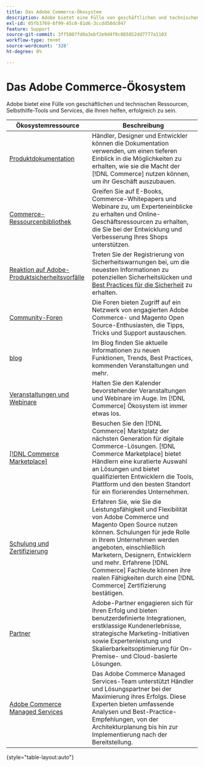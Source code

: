 ```yaml
---
title: Das Adobe Commerce-Ökosystem
description: Adobe bietet eine Fülle von geschäftlichen und technischen Ressourcen, Selbsthilfe-Tools und Services, um Händlern zum Erfolg zu verhelfen.
exl-id: 05fb3769-6f99-45c0-81d6-3ccdd50dc047
feature: Support
source-git-commit: 3ff5807fd0a3ebf2e9d4f9c085852dd7777a1103
workflow-type: tm+mt
source-wordcount: '328'
ht-degree: 0%

---
```


# Das Adobe Commerce-Ökosystem

Adobe bietet eine Fülle von geschäftlichen und technischen Ressourcen, Selbsthilfe-Tools und Services, die Ihnen helfen, erfolgreich zu sein.

| Ökosystemressource | Beschreibung |
| ------------------ | ----------- |
| [Produktdokumentation][1] | Händler, Designer und Entwickler können die Dokumentation verwenden, um einen tieferen Einblick in die Möglichkeiten zu erhalten, wie sie die Macht der [!DNL Commerce] nutzen können, um ihr Geschäft auszubauen. |
| [Commerce-Ressourcenbibliothek][3] | Greifen Sie auf E-Books, Commerce-Whitepapers und Webinare zu, um Experteneinblicke zu erhalten und Online-Geschäftsressourcen zu erhalten, die Sie bei der Entwicklung und Verbesserung Ihres Shops unterstützen. |
| [Reaktion auf Adobe-Produktsicherheitsvorfälle][4] | Treten Sie der Registrierung von Sicherheitswarnungen bei, um die neuesten Informationen zu potenziellen Sicherheitslücken und [Best Practices für die Sicherheit][5] zu erhalten. |
| [Community-Foren][6] | Die Foren bieten Zugriff auf ein Netzwerk von engagierten Adobe Commerce- und Magento Open Source-Enthusiasten, die Tipps, Tricks und Support austauschen. |
| [blog][7] | Im Blog finden Sie aktuelle Informationen zu neuen Funktionen, Trends, Best Practices, kommenden Veranstaltungen und mehr. |
| [Veranstaltungen und Webinare][8] | Halten Sie den Kalender bevorstehender Veranstaltungen und Webinare im Auge. Im [!DNL Commerce] Ökosystem ist immer etwas los. |
| [[!DNL Commerce Marketplace]][9] | Besuchen Sie den [!DNL Commerce] Marktplatz der nächsten Generation für digitale Commerce-Lösungen. [!DNL Commerce Marketplace] bietet Händlern eine kuratierte Auswahl an Lösungen und bietet qualifizierten Entwicklern die Tools, Plattform und den besten Standort für ein florierendes Unternehmen. |
| [Schulung und Zertifizierung][10] | Erfahren Sie, wie Sie die Leistungsfähigkeit und Flexibilität von Adobe Commerce und Magento Open Source nutzen können. Schulungen für jede Rolle in Ihrem Unternehmen werden angeboten, einschließlich Marketern, Designern, Entwicklern und mehr. Erfahrene [!DNL Commerce] Fachleute können ihre realen Fähigkeiten durch eine [!DNL Commerce] Zertifizierung bestätigen. |
| [Partner][12] | Adobe-Partner engagieren sich für Ihren Erfolg und bieten benutzerdefinierte Integrationen, erstklassige Kundenerlebnisse, strategische Marketing-Initiativen sowie Expertenleistung und Skalierbarkeitsoptimierung für On-Premise- und Cloud-basierte Lösungen. |
| [Adobe Commerce Managed Services][13] | Das Adobe Commerce Managed Services-Team unterstützt Händler und Lösungspartner bei der Maximierung ihres Erfolgs. Diese Experten bieten umfassende Analysen und Best-Practice-Empfehlungen, von der Architekturplanung bis hin zur Implementierung nach der Bereitstellung. |

{style="table-layout:auto"}

[1]: https://experienceleague.adobe.com/docs/commerce.html
[3]: https://business.adobe.com/resources/main.html?Products+%26+Services=Commerce%252CCommerce%2520Cloud
[4]: https://helpx.adobe.com/security.html
[5]: https://www.adobe.com/content/dam/cc/en/security/pdfs/Adobe-Magento-Commerce-Best-Practices-Guide.pdf
[6]: https://community.magento.com/
[7]: https://business.adobe.com/blog/
[8]: https://www.adobe.com/events.html
[9]: https://marketplace.magento.com/
[10]: https://learning.adobe.com/catalog.html?solution=Adobe%20Commerce
[12]: https://business.adobe.com/products/magento/partners.html
[13]: https://business.adobe.com/products/magento/fully-managed-service.html
